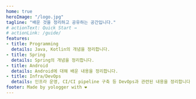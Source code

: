 ```yaml
---
home: true
heroImage: "/logo.jpg"
tagline: "배운 것을 정리하고 공유하는 공간입니다."
# actionText: Quick Start →
# actionLink: /guide/
features:
- title: Programming
  details: Java, Kotlin의 개념을 정리합니다.
- title: Spring
  details: Spring의 개념을 정리합니다.
- title: Android
  details: Android에 대해 배운 내용을 정리합니다.
- title: Infra/DevOps
  details: 인프라 운영, CI/CI pipeline 구축 등 DevOps과 관련된 내용을 정리합니다.
footer: Made by yologger with ❤️
---
```

